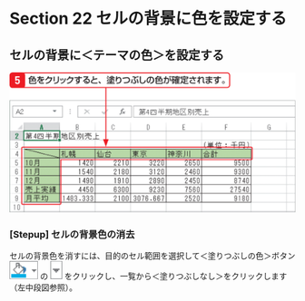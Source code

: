 # Section 22 セルの背景に色を設定する

## セルの背景に＜テーマの色＞を設定する

![](004.png)

### [Stepup] セルの背景色の消去

セルの背景色を消すには、目的のセル範囲を選択して＜塗りつぶしの色＞ボタン ![](icon_paint_down.png) の ![](icon_down2.png) をクリックし、一覧から＜塗りつぶしなし＞をクリックします（左中段図参照）。
